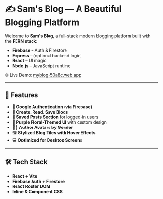 # ✍️ Sam's Blog — A Beautiful Blogging Platform

Welcome to **Sam's Blog**, a full-stack modern blogging platform built with the **FERN stack**:
- **Firebase** – Auth & Firestore
- **Express** – (optional backend logic)
- **React** – UI magic
- **Node.js** – JavaScript runtime

🌐 Live Demo: [myblog-50a8c.web.app](https://myblog-50a8c.web.app)

---

## 🚀 Features

- 🔐 **Google Authentication (via Firebase)**  
- 📝 **Create, Read, Save Blogs**  
- 💾 **Saved Posts Section** for logged-in users  
- 🎨 **Purple Floral-Themed UI** with custom design  
- 👩‍💻 **Author Avatars by Gender**  
- 🖼️ **Stylized Blog Tiles with Hover Effects**  
- 💻 **Optimized for Desktop Screens**

---

## 🛠️ Tech Stack

- **React + Vite**
- **Firebase Auth + Firestore**
- **React Router DOM**
- **Inline & Component CSS**



